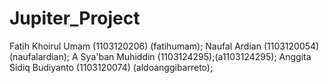 Jupiter_Project
===============

Fatih Khoirul Umam (1103120206) (fatihumam);
Naufal Ardian (1103120054) (naufalardian);
A Sya'ban Muhiddin (1103124295);(a1103124295);
Anggita Sidiq Budiyanto (1103120074) (aldoanggibarreto);
